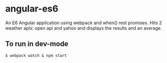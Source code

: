 # angular-es6

An E6 Angular application using webpack and when() rest promises.
Hits 2 weather apis: open api and yahoo and displays the results and an average.

## To run in dev-mode
`$ webpack watch & npm start`

